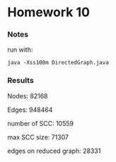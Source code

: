 # Homework 10

### Notes

run with:

`java -Xss100m DirectedGraph.java`

### Results

Nodes: 82168

Edges: 948464

number of SCC: 10559

max SCC size:  71307

edges on reduced graph: 28331
